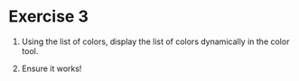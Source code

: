 # Exercise 3

1. Using the list of colors, display the list of colors dynamically in the color tool.

2. Ensure it works!